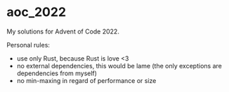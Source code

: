 # aoc_2022
My solutions for Advent of Code 2022.

Personal rules:
- use only Rust, because Rust is love <3
- no external dependencies, this would be lame (the only exceptions are dependencies from myself)
- no min-maxing in regard of performance or size